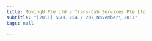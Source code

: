 ```yaml
---
title: MovingU Pte Ltd v Trans-Cab Services Pte Ltd
subtitle: "[2011] SGHC 254 / 28\_November\_2011"
tags: null

---
```


